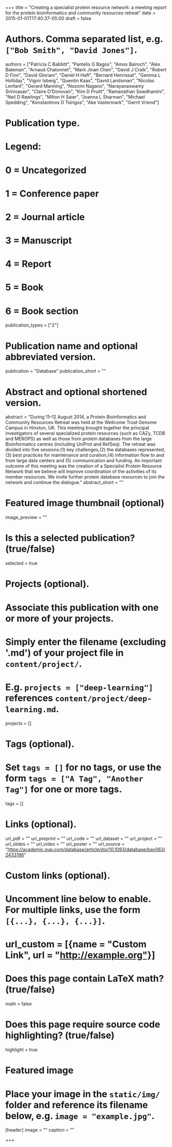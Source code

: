 +++
title = "Creating a specialist protein resource network: a meeting report for the protein bioinformatics and community resources retreat"
date = 2015-01-01T17:40:37-05:00
draft = false

# Authors. Comma separated list, e.g. `["Bob Smith", "David Jones"]`.
authors = ["Patricia C Babbitt", "Pantelis G Bagos", "Amos Bairoch", "Alex Bateman", "Arnaud Chatonnet", "Mark Jinan Chen", "David J Craik", "Robert D Finn", "David Gloriam", "Daniel H Haft", "Bernard Henrissat", "Gemma L Holliday", "Vignir Isberg", "Quentin Kaas", "David Landsman", "Nicolas Lenfant", "Gerard Manning", "Nozomi Nagano", "Narayanaswamy Srinivasan", "Claire O’Donovan", "Kim D Pruitt", "Ramanathan Sowdhamini", "Neil D Rawlings", "Milton H Saier", "Joanna L Sharman", "Michael Spedding", "Konstantinos D Tsirigos", "Ake Vastermark", "Gerrit Vriend"]

# Publication type.
# Legend:
# 0 = Uncategorized
# 1 = Conference paper
# 2 = Journal article
# 3 = Manuscript
# 4 = Report
# 5 = Book
# 6 = Book section
publication_types = ["2"]

# Publication name and optional abbreviated version.
publication = "Database"
publication_short = ""

# Abstract and optional shortened version.
abstract = "During 11–12 August 2014, a Protein Bioinformatics and Community Resources Retreat was held at the Wellcome Trust Genome Campus in Hinxton, UK. This meeting brought together the principal investigators of several specialized protein resources (such as CAZy, TCDB and MEROPS) as well as those from protein databases from the large Bioinformatics centres (including UniProt and RefSeq). The retreat was divided into five sessions:(1) key challenges,(2) the databases represented,(3) best practices for maintenance and curation,(4) information flow to and from large data centers and (5) communication and funding. An important outcome of this meeting was the creation of a Specialist Protein Resource Network that we believe will improve coordination of the activities of its member resources. We invite further protein database resources to join the network and continue the dialogue."
abstract_short = ""

# Featured image thumbnail (optional)
image_preview = ""

# Is this a selected publication? (true/false)
selected = true

# Projects (optional).
#   Associate this publication with one or more of your projects.
#   Simply enter the filename (excluding '.md') of your project file in `content/project/`.
#   E.g. `projects = ["deep-learning"]` references `content/project/deep-learning.md`.
projects = []

# Tags (optional).
#   Set `tags = []` for no tags, or use the form `tags = ["A Tag", "Another Tag"]` for one or more tags.
tags = []

# Links (optional).
url_pdf = ""
url_preprint = ""
url_code = ""
url_dataset = ""
url_project = ""
url_slides = ""
url_video = ""
url_poster = ""
url_source = "https://academic.oup.com/database/article/doi/10.1093/database/bav063/2433196"

# Custom links (optional).
#   Uncomment line below to enable. For multiple links, use the form `[{...}, {...}, {...}]`.
# url_custom = [{name = "Custom Link", url = "http://example.org"}]

# Does this page contain LaTeX math? (true/false)
math = false

# Does this page require source code highlighting? (true/false)
highlight = true

# Featured image
# Place your image in the `static/img/` folder and reference its filename below, e.g. `image = "example.jpg"`.
[header]
image = ""
caption = ""

+++
